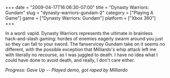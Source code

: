 +++
date = "2009-04-17T16:06:30-07:00"
title = "Dynasty Warriors: Gundam"
slug = "dynasty-warriors-gundam-2"
category = ["Playing A Game"]
game = ["Dynasty Warriors: Gundam"]
platform = ["Xbox 360"]
+++

In a word: vapid.  Dynasty Warriors represents the ultimate in brainless hack-and-slash gaming: hordes of enemies eagerly swarm around you just so they can fall to your sword.  The fanservicey Gundam take on it seems no different, with the possible exception that Milliardo's whip attack left me with literally no recourse, as I was juggled to death.  I have no idea what I could have done to avoid death, and really, I don't care either.

<i>Progress: Gave Up -- Played demo, got raped by Milliardo</i>